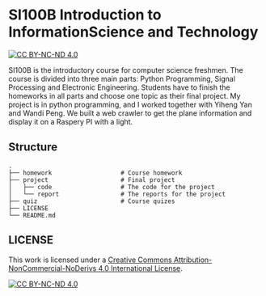 # SI100B Introduction to InformationScience and Technology

[![CC BY-NC-ND 4.0][cc-by-nc-nd-shield]][cc-by-nc-nd]



SI100B is the introductory course for computer science freshmen. The course is divided into three main parts: Python Programming, Signal Processing and Electronic Engineering. Students have to finish the homeworks in all parts and choose one topic as their final project. My project is in python programming, and I worked together with Yiheng Yan and Wandi Peng. We built a web crawler to get the plane information and display it on a Raspery PI with a light.

## Structure

```plaintext
.
├── homework                   # Course homework
├── project                    # Final project
│   ├── code                   # The code for the project
│   └── report                 # The reports for the project
├── quiz                       # Course quizes
├── LICENSE
└── README.md
```

## LICENSE

This work is licensed under a
[Creative Commons Attribution-NonCommercial-NoDerivs 4.0 International License][cc-by-nc-nd].

[![CC BY-NC-ND 4.0][cc-by-nc-nd-image]][cc-by-nc-nd]

[cc-by-nc-nd]: http://creativecommons.org/licenses/by-nc-nd/4.0/
[cc-by-nc-nd-image]: https://licensebuttons.net/l/by-nc-nd/4.0/88x31.png
[cc-by-nc-nd-shield]: https://img.shields.io/badge/License-CC%20BY--NC--ND%204.0-lightgrey.svg

